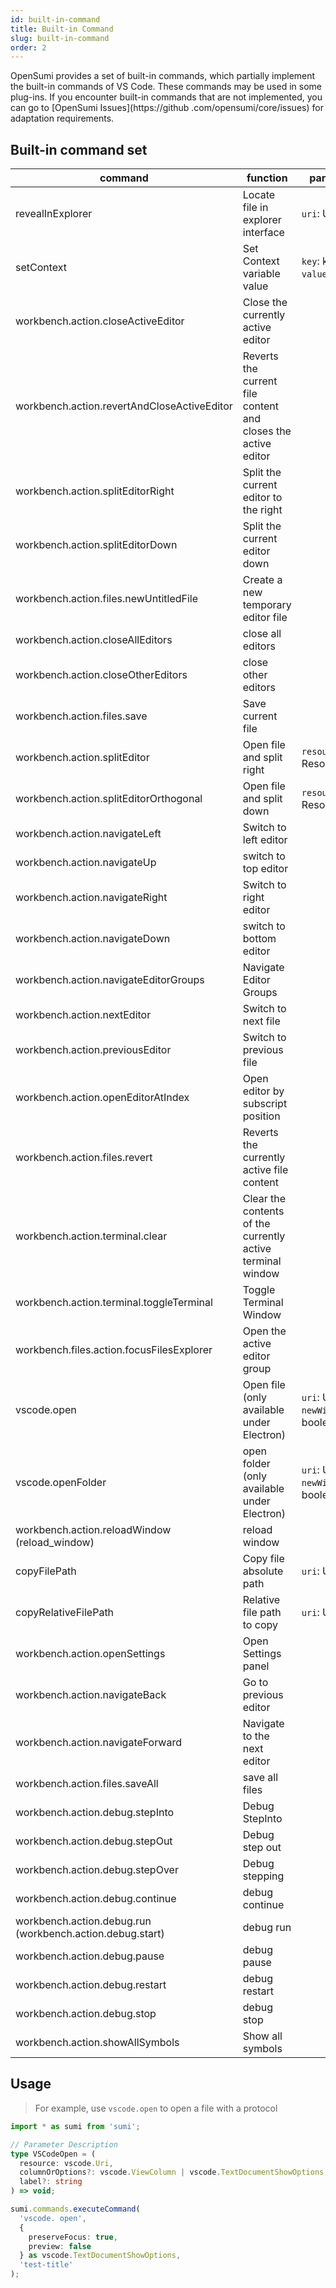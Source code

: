 ```yaml
---
id: built-in-command
title: Built-in Command
slug: built-in-command
order: 2
---
```


OpenSumi provides a set of built-in commands, which partially implement the built-in commands of VS Code. These commands may be used in some plug-ins. If you encounter built-in commands that are not implemented, you can go to [OpenSumi Issues](https://github .com/opensumi/core/issues) for adaptation requirements.

## Built-in command set

| command                                                   | function                                                      | parameter                        |
| --------------------------------------------------------- | ------------------------------------------------------------- | -------------------------------- |
| revealInExplorer                                          | Locate file in explorer interface                             | `uri`: URI                       |
| setContext                                                | Set Context variable value                                    | `key`: key, `value`: value       |
| workbench.action.closeActiveEditor                        | Close the currently active editor                             |                                  |
| workbench.action.revertAndCloseActiveEditor               | Reverts the current file content and closes the active editor |                                  |
| workbench.action.splitEditorRight                         | Split the current editor to the right                         |                                  |
| workbench.action.splitEditorDown                          | Split the current editor down                                 |                                  |
| workbench.action.files.newUntitledFile                    | Create a new temporary editor file                            |                                  |
| workbench.action.closeAllEditors                          | close all editors                                             |                                  |
| workbench.action.closeOtherEditors                        | close other editors                                           |                                  |
| workbench.action.files.save                               | Save current file                                             |                                  |
| workbench.action.splitEditor                              | Open file and split right                                     | `resource`: ResourceArgs         | URI, `editorGroup?`: EditorGroup |
| workbench.action.splitEditorOrthogonal                    | Open file and split down                                      | `resource`: ResourceArgs         | URI, `editorGroup?`: EditorGroup |
| workbench.action.navigateLeft                             | Switch to left editor                                         |                                  |
| workbench.action.navigateUp                               | switch to top editor                                          |                                  |
| workbench.action.navigateRight                            | Switch to right editor                                        |                                  |
| workbench.action.navigateDown                             | switch to bottom editor                                       |                                  |
| workbench.action.navigateEditorGroups                     | Navigate Editor Groups                                        |                                  |
| workbench.action.nextEditor                               | Switch to next file                                           |                                  |
| workbench.action.previousEditor                           | Switch to previous file                                       |                                  |
| workbench.action.openEditorAtIndex                        | Open editor by subscript position                             |                                  |
| workbench.action.files.revert                             | Reverts the currently active file content                     |                                  |
| workbench.action.terminal.clear                           | Clear the contents of the currently active terminal window    |                                  |
| workbench.action.terminal.toggleTerminal                  | Toggle Terminal Window                                        |                                  |
| workbench.files.action.focusFilesExplorer                 | Open the active editor group                                  |                                  |
| vscode.open                                               | Open file (only available under Electron)                     | `uri`: URI, `newWindow`: boolean |
| vscode.openFolder                                         | open folder (only available under Electron)                   | `uri`: URI, `newWindow`: boolean |
| workbench.action.reloadWindow (reload_window)             | reload window                                                 |                                  |
| copyFilePath                                              | Copy file absolute path                                       | `uri`: URI                       |
| copyRelativeFilePath                                      | Relative file path to copy                                    | `uri`: URI                       |
| workbench.action.openSettings                             | Open Settings panel                                           |                                  |
| workbench.action.navigateBack                             | Go to previous editor                                         |                                  |
| workbench.action.navigateForward                          | Navigate to the next editor                                   |                                  |
| workbench.action.files.saveAll                            | save all files                                                |                                  |
| workbench.action.debug.stepInto                           | Debug StepInto                                                |                                  |
| workbench.action.debug.stepOut                            | Debug step out                                                |                                  |
| workbench.action.debug.stepOver                           | Debug stepping                                                |                                  |
| workbench.action.debug.continue                           | debug continue                                                |                                  |
| workbench.action.debug.run (workbench.action.debug.start) | debug run                                                     |                                  |
| workbench.action.debug.pause                              | debug pause                                                   |                                  |
| workbench.action.debug.restart                            | debug restart                                                 |                                  |
| workbench.action.debug.stop                               | debug stop                                                    |                                  |
| workbench.action.showAllSymbols                           | Show all symbols                                              |                                  |

## Usage

> For example, use `vscode.open` to open a file with a protocol

```typescript
import * as sumi from 'sumi';

// Parameter Description
type VSCodeOpen = (
  resource: vscode.Uri,
  columnOrOptions?: vscode.ViewColumn | vscode.TextDocumentShowOptions,
  label?: string
) => void;

sumi.commands.executeCommand(
  'vscode. open',
  {
    preserveFocus: true,
    preview: false
  } as vscode.TextDocumentShowOptions,
  'test-title'
);
```
